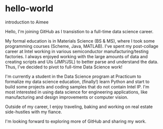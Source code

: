 # hello-world
introduction to Aimee


Hello, I'm joining GitHub as I transistion to a full-time data science career.

My formal education is in Materials Science (BS & MS), where I took some programming courses (Scheme, Java, MATLAB).  I've spent my post-collage career at Intel working in various semiconductor manufacturing/testing factories.  I always enjoyed working with the large amounts of data and creating scripts and UIs (JMP/JSL) to better parse and understand the data. Thus, I've decided to pivot to full-time Data Science work!

I'm currently a student in the Data Science program at Practicum to formalize my data science education, (finally!) learn Python and start to build some projects and coding samples that do not contain Intel IP.  I'm most interested in using data science for engineering applications, like manufacturing and design improvements or computer vision.

Outside of my career, I enjoy traveling, baking and working on real estate side-hustles with my fiance.

I'm looking forward to exploring more of GitHub and sharing my work.
